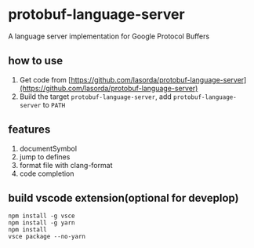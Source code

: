 # protobuf-language-server

A language server implementation for Google Protocol Buffers

## how to use

1. Get code from [https://github.com/lasorda/protobuf-language-server](https://github.com/lasorda/protobuf-language-server)
2. Build the target `protobuf-language-server`, add `protobuf-language-server` to `PATH`

## features

1. documentSymbol
2. jump to defines
3. format file with clang-format
4. code completion

## build vscode extension(optional for deveplop)

```shell
npm install -g vsce
npm install -g yarn
npm install
vsce package --no-yarn
```
